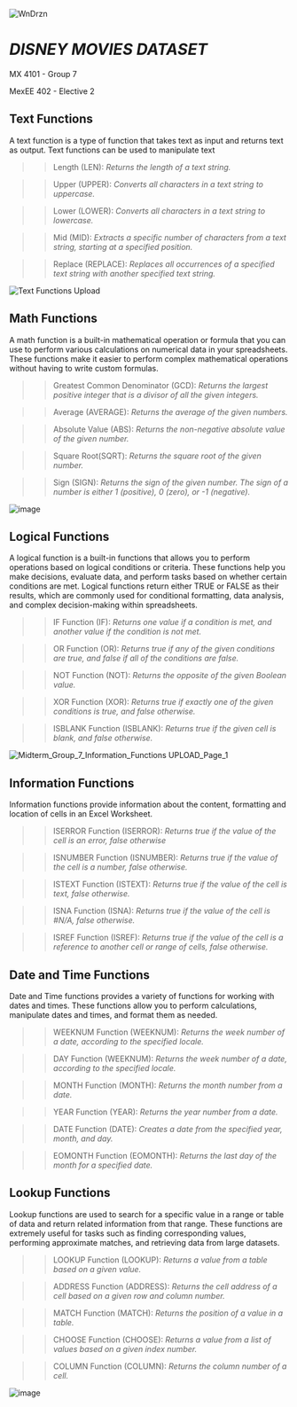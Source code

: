    ![WnDrzn](https://github.com/renseeel/MX-4101-Group-7_Midterm_Disney_Movies_Dataset/assets/92082602/204a3d53-6b5b-4a46-b0c5-c8ee987652de)

# *DISNEY MOVIES DATASET*
MX 4101 - Group 7

MexEE 402 - Elective 2 

## Text Functions
A text function is a type of function that takes text as input and returns text as output. Text functions can be used to manipulate text 

>>Length (LEN): *Returns the length of a text string.*

>>Upper (UPPER): *Converts all characters in a text string to uppercase.*

>>Lower (LOWER): *Converts all characters in a text string to lowercase.*

>>Mid (MID): *Extracts a specific number of characters from a text string, starting at a specified position.*

>>Replace (REPLACE): *Replaces all occurrences of a specified text string with another specified text string.*

![Text Functions Upload](https://github.com/renseeel/MX-4101-Group-7_Midterm_Disney_Movies_Dataset/assets/92082602/75fcde06-a7b5-4b27-8ce0-7e57a32fe75b)


## Math Functions
A math function is a built-in mathematical operation or formula that you can use to perform various calculations on numerical data in your spreadsheets. These functions make it easier to perform complex mathematical operations without having to write custom formulas. 

>>Greatest Common Denominator (GCD): *Returns the largest positive integer that is a divisor of all the given integers.*

>>Average (AVERAGE): *Returns the average of the given numbers.*

>>Absolute Value (ABS): *Returns the non-negative absolute value of the given number.*

>>Square Root(SQRT): *Returns the square root of the given number.*

>>Sign (SIGN): *Returns the sign of the given number. The sign of a number is either 1 (positive), 0 (zero), or -1 (negative).*

![image](https://github.com/renseeel/MX-4101-Group-7_Midterm_Disney_Movies_Dataset/assets/143622288/7c4dd26f-f2e9-49c0-8df9-9bed16f884fb)


## Logical Functions
A logical function is a built-in functions that allows you to perform operations based on logical conditions or criteria. These functions help you make decisions, evaluate data, and perform tasks based on whether certain conditions are met. Logical functions return either TRUE or FALSE as their results, which are commonly used for conditional formatting, data analysis, and complex decision-making within spreadsheets. 

>>IF Function (IF): *Returns one value if a condition is met, and another value if the condition is not met.*

>>OR Function (OR): *Returns true if any of the given conditions are true, and false if all of the conditions are false.*

>>NOT Function (NOT): *Returns the opposite of the given Boolean value.* 

>>XOR Function (XOR): *Returns true if exactly one of the given conditions is true, and false otherwise.*

>>ISBLANK Function (ISBLANK): *Returns true if the given cell is blank, and false otherwise.*

![Midterm_Group_7_Information_Functions UPLOAD_Page_1](https://github.com/renseeel/MX-4101-Group-7_Midterm_Disney_Movies_Dataset/assets/92082602/7276cbe2-dde3-4e77-b36d-9c671c1d978d)


## Information Functions
Information functions provide information about the content, formatting and location of cells in an Excel Worksheet.

>>ISERROR Function (ISERROR): *Returns true if the value of the cell is an error, false otherwise*

>>ISNUMBER Function (ISNUMBER): *Returns true if the value of the cell is a number, false otherwise.*

>>ISTEXT Function (ISTEXT): *Returns true if the value of the cell is text, false otherwise.*

>>ISNA Function (ISNA): *Returns true if the value of the cell is #N/A, false otherwise.*

>>ISREF Function (ISREF): *Returns true if the value of the cell is a reference to another cell or range of cells, false otherwise.*

## Date and Time Functions
Date and Time functions provides a variety of functions for working with dates and times. These functions allow you to perform calculations, manipulate dates and times, and format them as needed. 
 
 >>WEEKNUM Function (WEEKNUM): *Returns the week number of a date, according to the specified locale.*

>>DAY Function (WEEKNUM): *Returns the week number of a date, according to the specified locale.*

>>MONTH Function (MONTH): *Returns the month number from a date.*

>>YEAR Function (YEAR): *Returns the year number from a date.*

>>DATE Function (DATE): *Creates a date from the specified year, month, and day.*

>>EOMONTH Function (EOMONTH): *Returns the last day of the month for a specified date.*

## Lookup Functions
Lookup functions are used to search for a specific value in a range or table of data and return related information from that range. These functions are extremely useful for tasks such as finding corresponding values, performing approximate matches, and retrieving data from large datasets.

>>LOOKUP Function (LOOKUP): *Returns a value from a table based on a given value.*

>>ADDRESS Function (ADDRESS): *Returns the cell address of a cell based on a given row and column number.*

>>MATCH Function (MATCH): *Returns the position of a value in a table.*

>>CHOOSE Function (CHOOSE): *Returns a value from a list of values based on a given index number.*

>>COLUMN Function (COLUMN): *Returns the column number of a cell.*

![image](https://github.com/renseeel/MX-4101-Group-7_Midterm_Disney_Movies_Dataset/assets/143622288/7ac21598-f2be-4a0b-a267-fc863305720d)

